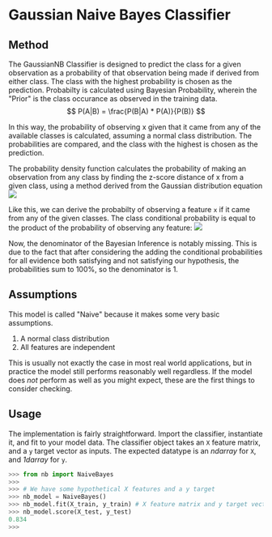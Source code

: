 # Gaussian Naive Bayes Classifier

## Method

The GaussianNB Classifier is designed to predict the class for a given observation as a probability of that observation being made if derived from either class. The class with the highest probability is chosen as the prediction. Probabilty is calculated using Bayesian Probability, wherein the "Prior" is the class occurance as observed in the training data. $$ P(A|B) = \frac{P(B|A) * P(A)}{P(B)} $$

In this way, the probability of observing x given that it came from any of the available classes is calculated, assuming a normal class distribution. The probabilities are compared, and the class with the highest is chosen as the prediction. 

The probability density function calculates the probability of making an observation from any class by finding the z-score distance of x from a given class, using a method derived from the Gaussian distribution equation
<img src="https://latex.codecogs.com/gif.latex?p(x) = \frac{1}{\sigma \sqrt{2 \pi}} e^{-\frac{1}{2}(\frac{x - \mu}{\sigma})^2}" />

Like this, we can derive the probabilty of observing a feature `x` if it came from any of the given classes. The class conditional probability is equal to the product of the probability of observing any feature: <img src="https://latex.codecogs.com/gif.latex?P(Y | X) = P(x_1 | Y) \times P(x_2 | Y) \times . . . \times P(x_n | Y) \times P(Y)" />

Now, the denominator of the Bayesian Inference is notably missing. This is due to the fact that after considering the adding the conditional probabilities for all evidence both satisfying and not satisfying our hypothesis, the probabilities sum to 100%, so the denominator is 1.

## Assumptions

This model is called "Naive" because it makes some very basic assumptions.
1. A normal class distribution
2. All features are independent

This is usually not exactly the case in most real world applications, but in practice the model still performs reasonably well regardless. If the model does _not_ perform as well as you might expect, these are the first things to consider checking.

## Usage

The implementation is fairly straightforward. Import the classifier, instantiate it, and fit to your model data. The classifier object takes an `X` feature matrix, and a `y` target vector as inputs. The expected datatype is an _ndarray_ for `X`, and _1darray_ for `y`.

```python
>>> from nb import NaiveBayes
>>> 
>>> # We have some hypothetical X features and a y target
>>> nb_model = NaiveBayes()
>>> nb_model.fit(X_train, y_train) # X feature matrix and y target vector
>>> nb_model.score(X_test, y_test)
0.834
>>>
```
